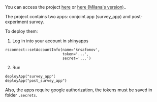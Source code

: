 You can access the project [here](https://krsafonov.shinyapps.io/survey_app/) or [here (Milana's version)](https://milarsenteva.shinyapps.io/survey/)..

The project contains two apps: conjoint app (survey_app) and post-experiment survey.

To deploy them:

1. Log in into your account in shinyapps

```
rsconnect::setAccountInfo(name='krsafonov',
                          token='...',
                          secret='...')
```

2. Run

```
deployApp("survey_app")
deployApp("post_survey_app")
```

Also, the apps require google authorization, the tokens must be saved in folder ```.secrets```.
